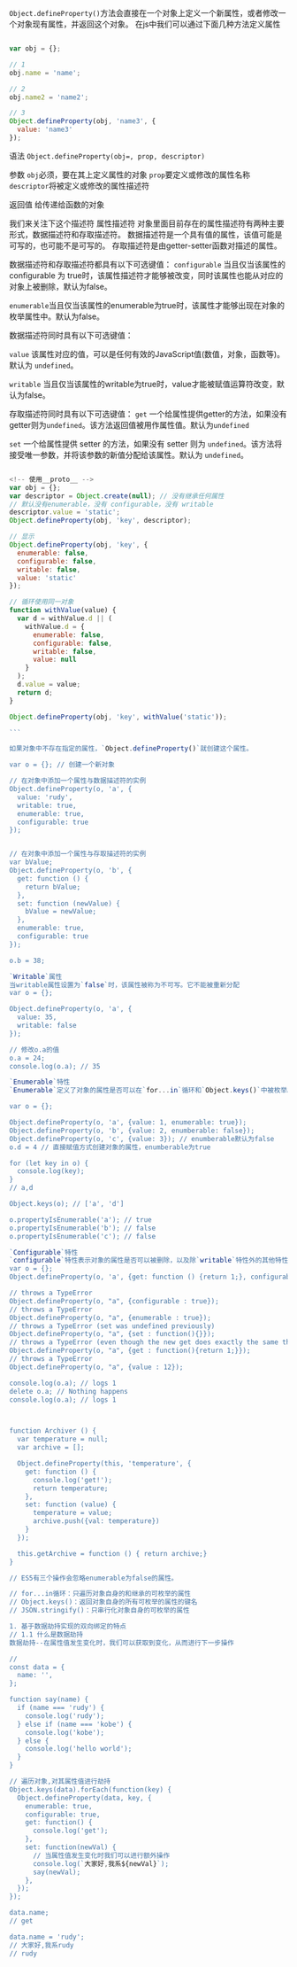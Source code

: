 `Object.defineProperty()`方法会直接在一个对象上定义一个新属性，或者修改一个对象现有属性，并返回这个对象。
在js中我们可以通过下面几种方法定义属性

```javascript

var obj = {};

// 1
obj.name = 'name';

// 2
obj.name2 = 'name2';

// 3
Object.defineProperty(obj, 'name3', {
  value: 'name3'
});

```

语法
`Object.defineProperty(obj=, prop, descriptor)`

参数
`obj`必须，要在其上定义属性的对象
`prop`要定义或修改的属性名称
`descriptor`将被定义或修改的属性描述符

返回值
给传递给函数的对象

我们来关注下这个描述符
属性描述符
对象里面目前存在的属性描述符有两种主要形式，数据描述符和存取描述符。
数据描述符是一个具有值的属性，该值可能是可写的，也可能不是可写的。
存取描述符是由getter-setter函数对描述的属性。

数据描述符和存取描述符都具有以下可选键值：
`configurable`
当且仅当该属性的configurable 为 true时，该属性描述符才能够被改变，同时该属性也能从对应的对象上被删除，默认为false。

`enumerable`当且仅当该属性的enumerable为true时，该属性才能够出现在对象的枚举属性中。默认为false。

数据描述符同时具有以下可选键值：

`value`
该属性对应的值，可以是任何有效的JavaScript值(数值，对象，函数等)。默认为 `undefined`。

`writable`
当且仅当该属性的writable为true时，value才能被赋值运算符改变，默认为false。

存取描述符同时具有以下可选键值：
`get`
一个给属性提供getter的方法，如果没有getter则为`undefined`。该方法返回值被用作属性值。默认为`undefined`

`set`
一个给属性提供 setter 的方法，如果没有 setter 则为 `undefined`。该方法将接受唯一参数，并将该参数的新值分配给该属性。默认为 `undefined`。

````javascript

<!-- 使用__proto__ -->
var obj = {};
var descriptor = Object.create(null); // 没有继承任何属性
// 默认没有enumerable，没有 configurable，没有 writable
descriptor.value = 'static';
Object.defineProperty(obj, 'key', descriptor);

// 显示
Object.defineProperty(obj, 'key', {
  enumerable: false,
  configurable: false,
  writable: false,
  value: 'static'
});

// 循环使用同一对象
function withValue(value) {
  var d = withValue.d || (
    withValue.d = {
      enumerable: false,
      configurable: false,
      writable: false,
      value: null
    }
  );
  d.value = value;
  return d;
}

Object.defineProperty(obj, 'key', withValue('static'));

```

如果对象中不存在指定的属性，`Object.defineProperty()`就创建这个属性。

var o = {}; // 创建一个新对象

// 在对象中添加一个属性与数据描述符的实例
Object.defineProperty(o, 'a', {
  value: 'rudy',
  writable: true,
  enumerable: true,
  configurable: true
});


// 在对象中添加一个属性与存取描述符的实例
var bValue;
Object.defineProperty(o, 'b', {
  get: function () {
    return bValue;
  },
  set: function (newValue) {
    bValue = newValue;
  },
  enumerable: true,
  configurable: true
});

o.b = 38;

`Writable`属性
当writable属性设置为`false`时，该属性被称为不可写。它不能被重新分配
var o = {};

Object.defineProperty(o, 'a', {
  value: 35,
  writable: false
});

// 修改o.a的值
o.a = 24;
console.log(o.a); // 35

`Enumerable`特性
`Enumerable`定义了对象的属性是否可以在`for...in`循环和`Object.keys()`中被枚举。

var o = {};

Object.defineProperty(o, 'a', {value: 1, enumerable: true});
Object.defineProperty(o, 'b', {value: 2, enumberable: false});
Object.defineProperty(o, 'c', {value: 3}); // enumberable默认为false
o.d = 4 // 直接赋值方式创建对象的属性，enumberable为true

for (let key in o) {
  console.log(key);
}
// a,d

Object.keys(o); // ['a', 'd']

o.propertyIsEnumerable('a'); // true
o.propertyIsEnumerable('b'); // false
o.propertyIsEnumerable('c'); // false

`Configurable`特性
`configurable`特性表示对象的属性是否可以被删除，以及除`writable`特性外的其他特性是否可以被修改。
var o = {};
Object.defineProperty(o, 'a', {get: function () {return 1;}, configurable: false});

// throws a TypeError
Object.defineProperty(o, "a", {configurable : true}); 
// throws a TypeError
Object.defineProperty(o, "a", {enumerable : true}); 
// throws a TypeError (set was undefined previously) 
Object.defineProperty(o, "a", {set : function(){}}); 
// throws a TypeError (even though the new get does exactly the same thing) 
Object.defineProperty(o, "a", {get : function(){return 1;}});
// throws a TypeError
Object.defineProperty(o, "a", {value : 12});

console.log(o.a); // logs 1
delete o.a; // Nothing happens
console.log(o.a); // logs 1



function Archiver () {
  var temperature = null;
  var archive = [];

  Object.defineProperty(this, 'temperature', {
    get: function () {
      console.log('get!');
      return temperature;
    },
    set: function (value) {
      temperature = value;
      archive.push({val: temperature})
    }
  });

  this.getArchive = function () { return archive;}
}

// ES5有三个操作会忽略enumerable为false的属性。

// for...in循环：只遍历对象自身的和继承的可枚举的属性
// Object.keys()：返回对象自身的所有可枚举的属性的键名
// JSON.stringify()：只串行化对象自身的可枚举的属性

1. 基于数据劫持实现的双向绑定的特点
// 1.1 什么是数据劫持
数据劫持--在属性值发生变化时，我们可以获取到变化，从而进行下一步操作

// 
const data = {
  name: '',
};

function say(name) {
  if (name === 'rudy') {
    console.log('rudy');
  } else if (name === 'kobe') {
    console.log('kobe');
  } else {
    console.log('hello world');
  }
}

// 遍历对象,对其属性值进行劫持
Object.keys(data).forEach(function(key) {
  Object.defineProperty(data, key, {
    enumerable: true,
    configurable: true,
    get: function() {
      console.log('get');
    },
    set: function(newVal) {
      // 当属性值发生变化时我们可以进行额外操作
      console.log(`大家好,我系${newVal}`);
      say(newVal);
    },
  });
});

data.name;
// get

data.name = 'rudy';
// 大家好,我系rudy
// rudy
